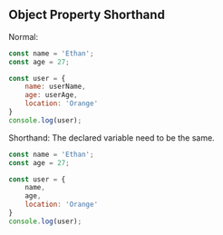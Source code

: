 

## Object Property Shorthand

Normal:
```js
const name = 'Ethan';
const age = 27;

const user = {
    name: userName,
    age: userAge,
    location: 'Orange'
}
console.log(user);
```

Shorthand: 
The declared variable need to be the same.

```js
const name = 'Ethan';
const age = 27;

const user = {
    name,
    age,
    location: 'Orange'
}
console.log(user);
```